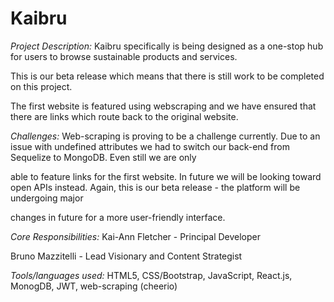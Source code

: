 # Kaibru

*Project Description:* 
Kaibru specifically is being designed as a one-stop hub for users to browse sustainable products and services.

This is our beta release which means that there is still work to be completed on this project.

The first website is featured using webscraping and we have ensured that there are links which route back to the original website.

*Challenges:*
Web-scraping is proving to be a challenge currently. Due to an issue with undefined attributes we had to switch our back-end from Sequelize to MongoDB. Even still we are only

able to feature links for the first website. In future we will be looking toward open APIs instead. Again, this is our beta release - the platform will be undergoing major

changes in future for a more user-friendly interface.

*Core Responsibilities:* 
Kai-Ann Fletcher - Principal Developer

Bruno Mazzitelli - Lead Visionary and Content Strategist

*Tools/languages used:* 
HTML5, CSS/Bootstrap, JavaScript, React.js, MonogDB, JWT, web-scraping (cheerio)

